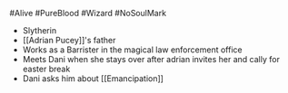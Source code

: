 #Alive #PureBlood #Wizard #NoSoulMark 


- Slytherin
- [[Adrian Pucey]]'s father
- Works as a Barrister in the magical law enforcement office
- Meets Dani when she stays over after adrian invites her and cally for easter break
- Dani asks him about [[Emancipation]]
